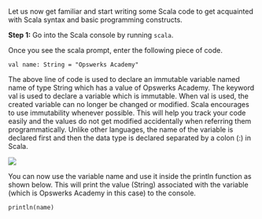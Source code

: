 Let us now get familiar and start writing some Scala code to get acquainted with Scala syntax and basic programming constructs.

**Step 1:** Go into the Scala console by running `scala`. 

Once you see the scala prompt, enter the following piece of code.

`val name: String = "Opswerks Academy"` 

The above line of code is used to declare an immutable variable named name of type String which has a value of Opswerks Academy. The keyword val is used to declare a variable which is immutable. When val is used, the created variable can no longer be changed or modified. Scala encourages to use immutability whenever possible. This will help you track your code easily and the values do not get modified accidentally when referring them programmatically. Unlike other languages, the name of the variable is declared first and then the data type is declared separated by a colon (:) in Scala. 

![](https://github.com/dynbn/katacoda-scenarios/blob/main/apache-spark/apache-spark-scala/screenshots/spark-scala-val.png?raw=true)

You can now use the variable name and use it inside the println function as shown below. This will print the value (String) associated with the variable (which is Opswerks Academy in this case) to the console.

`println(name)` 